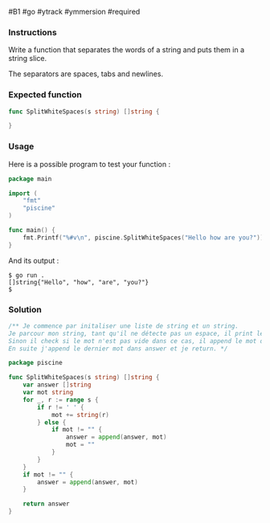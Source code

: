 #B1 #go #ytrack #ymmersion #required

### Instructions
Write a function that separates the words of a string and puts them in a string slice.

The separators are spaces, tabs and newlines.

### Expected function

```go
func SplitWhiteSpaces(s string) []string {

}
```

### Usage

Here is a possible program to test your function :

```go
package main

import (
	"fmt"
	"piscine"
)

func main() {
	fmt.Printf("%#v\n", piscine.SplitWhiteSpaces("Hello how are you?"))
}
```
And its output :

```console
$ go run .
[]string{"Hello", "how", "are", "you?"}
$
```

### Solution

```go
/** Je commence par initaliser une liste de string et un string.
Je parcour mon string, tant qu'il ne détecte pas un espace, il print le string dans l'autre string.
Sinon il check si le mot n'est pas vide dans ce cas, il append le mot dans anwser.
En suite j'append le dernier mot dans answer et je return. */

package piscine

func SplitWhiteSpaces(s string) []string {
    var answer []string
    var mot string
    for _, r := range s {
        if r != ' ' {
            mot += string(r)
        } else {
            if mot != "" {
                answer = append(answer, mot)
                mot = ""
            }
        }
    }
    if mot != "" {
        answer = append(answer, mot)
    }

    return answer
}
```

